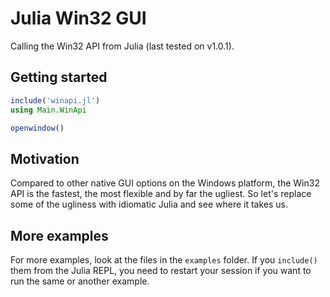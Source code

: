 # Julia Win32 GUI

Calling the Win32 API from Julia (last tested on v1.0.1).

## Getting started

```julia
include('winapi.jl')
using Main.WinApi

openwindow()
```

## Motivation

Compared to other native GUI options on the Windows platform, the Win32 API is
the fastest, the most flexible and by far the ugliest. So let's replace some
of the ugliness with idiomatic Julia and see where it takes us.

## More examples

For more examples, look at the files in the `examples` folder. If you
`include()` them from the Julia REPL, you need to restart your session
if you want to run the same or another example.
